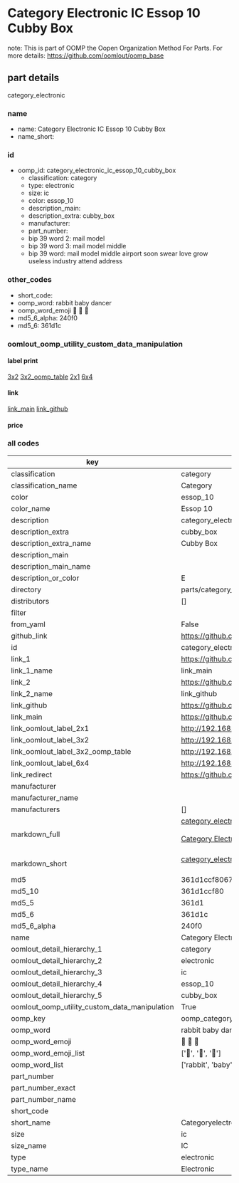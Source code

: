 # Category Electronic IC Essop 10 Cubby Box  

note: This is part of OOMP the Oopen Organization Method For Parts. For more details: https://github.com/oomlout/oomp_base

##  part details
  



category_electronic



### name
* name: Category Electronic IC Essop 10 Cubby Box
* name_short: 
### id
* oomp_id: category_electronic_ic_essop_10_cubby_box
  * classification: category
  * type: electronic
  * size: ic
  * color: essop_10
  * description_main: 
  * description_extra: cubby_box
  * manufacturer: 
  * part_number: 
  * bip 39 word 2: mail model
  * bip 39 word 3: mail model middle
  * bip 39 word: mail model middle airport soon swear love grow useless industry attend address

### other_codes
* short_code: 
* oomp_word: rabbit baby dancer
* oomp_word_emoji :rabbit: :baby: :dancer:
* md5_6_alpha: 240f0
* md5_6: 361d1c






### oomlout_oomp_utility_custom_data_manipulation
#### label print
[3x2](http://192.168.1.245:1112/?label=oomp%20240f0)
[3x2_oomp_table](http://192.168.1.108:1112/?label=oomp%20240f0)
[2x1](http://192.168.1.242:1112/?label=oomp%20240f0)
[6x4](http://192.168.1.55:1112/?label=oomp%20240f0)    

#### link

[link_main](https://github.com/oomlout/oomlout_oomp_version_1_messy/tree/main/parts/category_electronic_ic_essop_10_cubby_box) [link_github](https://github.com/oomlout/oomlout_oomp_version_1_messy/tree/main/parts/category_electronic_ic_essop_10_cubby_box)                             

#### price







### all codes 
| key | value |  
| --- | --- |  
| classification | category |  
| classification_name | Category |  
| color | essop_10 |  
| color_name | Essop 10 |  
| description | category_electronic |  
| description_extra | cubby_box |  
| description_extra_name | Cubby Box |  
| description_main |  |  
| description_main_name |  |  
| description_or_color | E  |  
| directory | parts/category_electronic_ic_essop_10_cubby_box |  
| distributors | [] |  
| filter |  |  
| from_yaml | False |  
| github_link | https://github.com/oomlout/oomlout_oomp_part_src/tree/main/parts/category_electronic_ic_essop_10_cubby_box |  
| id | category_electronic_ic_essop_10_cubby_box |  
| link_1 | https://github.com/oomlout/oomlout_oomp_version_1_messy/tree/main/parts/category_electronic_ic_essop_10_cubby_box |  
| link_1_name | link_main |  
| link_2 | https://github.com/oomlout/oomlout_oomp_version_1_messy/tree/main/parts/category_electronic_ic_essop_10_cubby_box |  
| link_2_name | link_github |  
| link_github | https://github.com/oomlout/oomlout_oomp_version_1_messy/tree/main/parts/category_electronic_ic_essop_10_cubby_box |  
| link_main | https://github.com/oomlout/oomlout_oomp_version_1_messy/tree/main/parts/category_electronic_ic_essop_10_cubby_box |  
| link_oomlout_label_2x1 | http://192.168.1.242:1112/?label=oomp%20240f0 |  
| link_oomlout_label_3x2 | http://192.168.1.245:1112/?label=oomp%20240f0 |  
| link_oomlout_label_3x2_oomp_table | http://192.168.1.108:1112/?label=oomp%20240f0 |  
| link_oomlout_label_6x4 | http://192.168.1.55:1112/?label=oomp%20240f0 |  
| link_redirect | https://github.com/oomlout/oomlout_oomp_version_1_messy/tree/main/parts/category_electronic_ic_essop_10_cubby_box |  
| manufacturer |  |  
| manufacturer_name |  |  
| manufacturers | [] |  
| markdown_full | [category_electronic_ic_essop_10_cubby_box](none)<br>[](none)<br>[Category Electronic Ic Essop 10 Cubby Box](none)<br><br> |  
| markdown_short | [category_electronic_ic_essop_10_cubby_box](none)<br><br> |  
| md5 | 361d1ccf8067108f6e67a05918a3a431 |  
| md5_10 | 361d1ccf80 |  
| md5_5 | 361d1 |  
| md5_6 | 361d1c |  
| md5_6_alpha | 240f0 |  
| name | Category Electronic IC Essop 10 Cubby Box |  
| oomlout_detail_hierarchy_1 | category |  
| oomlout_detail_hierarchy_2 | electronic |  
| oomlout_detail_hierarchy_3 | ic |  
| oomlout_detail_hierarchy_4 | essop_10 |  
| oomlout_detail_hierarchy_5 | cubby_box |  
| oomlout_oomp_utility_custom_data_manipulation | True |  
| oomp_key | oomp_category_electronic_ic_essop_10_cubby_box |  
| oomp_word | rabbit baby dancer |  
| oomp_word_emoji | :rabbit: :baby: :dancer: |  
| oomp_word_emoji_list | [':rabbit:', ':baby:', ':dancer:'] |  
| oomp_word_list | ['rabbit', 'baby', 'dancer'] |  
| part_number |  |  
| part_number_exact |  |  
| part_number_name |  |  
| short_code |  |  
| short_name | Categoryelectronic |  
| size | ic |  
| size_name | IC |  
| type | electronic |  
| type_name | Electronic |  
